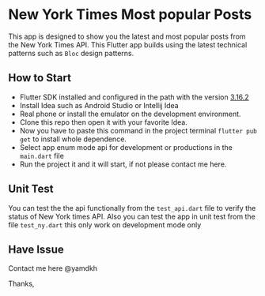 # New York Times Most popular Posts
This app is designed to show you the latest and most popular posts from the New York Times API.
This Flutter app builds using the latest technical patterns such as `Bloc` design patterns.

## How to Start
- Flutter SDK installed and configured in the path with the version [3.16.2](https://docs.flutter.dev/get-started/install/macos)
- Install Idea such as Android Studio or Intellij Idea
- Real phone or install the emulator on the development environment.
- Clone this repo then open it with your favorite Idea.
- Now you have to paste this command in the project terminal `flutter pub get` to install whole dependence.
- Select app enum mode api for development or productions in the `main.dart` file
- Run the project it and it will start, if not please contact me here.

## Unit Test
You can test the the api functionally from the `test_api.dart` file to verify the status of New York times API.
Also you can test the app in unit test from the file `test_ny.dart` this only work on development mode only 


## Have Issue

Contact me here @yamdkh

Thanks,



